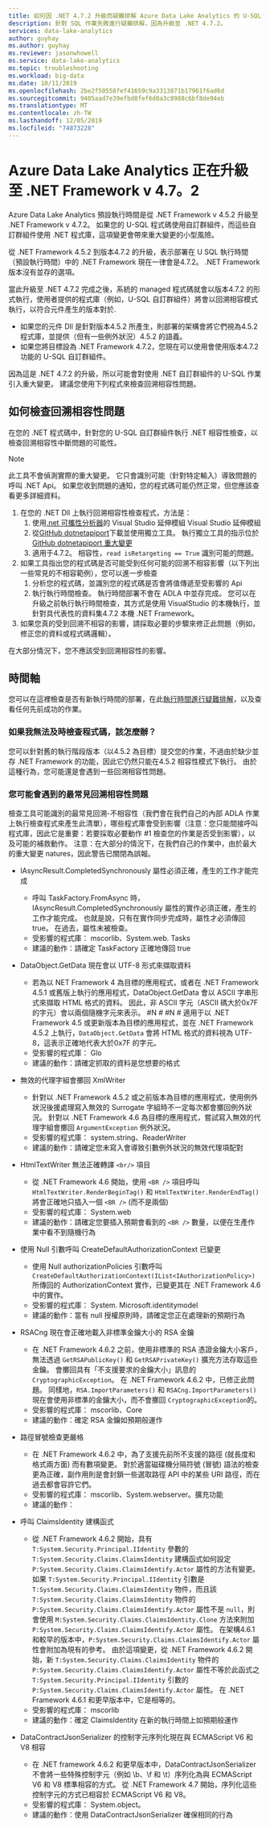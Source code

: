 ```yaml
---
title: 如何因 .NET 4.7.2 升級而疑難排解 Azure Data Lake Analytics 的 U-SQL 作業失敗
description: 針對 SQL 作業失敗進行疑難排解，因為升級至 .NET 4.7.2。
services: data-lake-analytics
author: guyhay
ms.author: guyhay
ms.reviewer: jasonwhowell
ms.service: data-lake-analytics
ms.topic: troubleshooting
ms.workload: big-data
ms.date: 10/11/2019
ms.openlocfilehash: 2be2f50558fef41659c9a3313871b17961f6ad6d
ms.sourcegitcommit: 9405aad7e39efbd8fef6d0a3c8988c6bf8de94eb
ms.translationtype: MT
ms.contentlocale: zh-TW
ms.lasthandoff: 12/05/2019
ms.locfileid: "74873228"
---
```

# <a name="azure-data-lake-analytics-is-upgrading-to-the-net-framework-v472"></a>Azure Data Lake Analytics 正在升級至 .NET Framework v 4.7。2

Azure Data Lake Analytics 預設執行時間是從 .NET Framework v 4.5.2 升級至 .NET Framework v 4.7.2。 如果您的 U-SQL 程式碼使用自訂群組件，而這些自訂群組件使用 .NET 程式庫，這項變更會帶來重大變更的小型風險。

從 .NET Framework 4.5.2 到版本4.7.2 的升級，表示部署在 U SQL 執行時間（預設執行時間）中的 .NET Framework 現在一律會是4.7.2。 .NET Framework 版本沒有並存的選項。

當此升級至 .NET 4.7.2 完成之後，系統的 managed 程式碼就會以版本4.7.2 的形式執行，使用者提供的程式庫（例如，U-SQL 自訂群組件）將會以回溯相容模式執行，以符合元件產生的版本對於.

- 如果您的元件 Dll 是針對版本4.5.2 所產生，則部署的架構會將它們視為4.5.2 程式庫，並提供（但有一些例外狀況）4.5.2 的語義。
- 如果您將目標設為 .NET Framework 4.7.2，您現在可以使用會使用版本4.7.2 功能的 U-SQL 自訂群組件。

因為這是 .NET 4.7.2 的升級，所以可能會對使用 .NET 自訂群組件的 U-SQL 作業引入重大變更。 建議您使用下列程式來檢查回溯相容性問題。

## <a name="how-to-check-for-backwards-compatibility-issues"></a>如何檢查回溯相容性問題

在您的 .NET 程式碼中，針對您的 U-SQL 自訂群組件執行 .NET 相容性檢查，以檢查回溯相容性中斷問題的可能性。

> [!Note]
> 此工具不會偵測實際的重大變更。 它只會識別可能（針對特定輸入）導致問題的呼叫 .NET Api。 如果您收到問題的通知，您的程式碼可能仍然正常，但您應該查看更多詳細資料。

1. 在您的 .NET Dll 上執行回溯相容性檢查程式，方法是：
   1. 使用[.net 可攜性分析器](https://marketplace.visualstudio.com/items?itemName=ConnieYau.NETPortabilityAnalyzer)的 Visual Studio 延伸模組 Visual Studio 延伸模組
   1. 從[GitHub dotnetapiport](https://github.com/microsoft/dotnet-apiport)下載並使用獨立工具。 執行獨立工具的指示位於[GitHub dotnetapiport 重大變更](https://github.com/microsoft/dotnet-apiport/blob/dev/docs/HowTo/BreakingChanges.md)
   1. 適用于4.7.2。 相容性，`read isRetargeting == True` 識別可能的問題。
2. 如果工具指出您的程式碼是否可能受到任何可能的回溯不相容影響（以下列出一些常見的不相容範例），您可以進一步檢查
   1. 分析您的程式碼，並識別您的程式碼是否會將值傳遞至受影響的 Api
   1. 執行執行時間檢查。 執行時間部署不會在 ADLA 中並存完成。 您可以在升級之前執行執行時間檢查，其方式是使用 VisualStudio 的本機執行，並針對具代表性的資料集4.7.2 本機 .NET Framework。
3. 如果您真的受到回溯不相容的影響，請採取必要的步驟來修正此問題（例如，修正您的資料或程式碼邏輯）。

在大部分情況下，您不應該受到回溯相容性的影響。

## <a name="timeline"></a>時間軸

您可以在這裡檢查是否有新執行時間的部署，在此[執行時間進行疑難排解](runtime-troubleshoot.md)，以及查看任何先前成功的作業。

### <a name="what-if-i-cant-get-my-code-reviewed-in-time"></a>如果我無法及時檢查程式碼，該怎麼辦？

您可以針對舊的執行階段版本（以4.5.2 為目標）提交您的作業，不過由於缺少並存 .NET Framework 的功能，因此它仍然只能在4.5.2 相容性模式下執行。 由於這種行為，您可能還是會遇到一些回溯相容性問題。

### <a name="what-are-the-most-common-backwards-compatibility-issues-you-may-encounter"></a>您可能會遇到的最常見回溯相容性問題

檢查工具可能識別的最常見回溯-不相容性（我們會在我們自己的內部 ADLA 作業上執行檢查程式來產生此清單），哪些程式庫會受到影響（注意：您只能間接呼叫程式庫，因此它是重要：若要採取必要動作 #1 檢查您的作業是否受到影響），以及可能的補救動作。 注意：在大部分的情況下，在我們自己的作業中，由於最大的重大變更 natures，因此警告已關閉為誤報。

- IAsyncResult.CompletedSynchronously 屬性必須正確，產生的工作才能完成
  - 呼叫 TaskFactory.FromAsync 時，IAsyncResult.CompletedSynchronously 屬性的實作必須正確，產生的工作才能完成。 也就是說，只有在實作同步完成時，屬性才必須傳回 true。 在過去，屬性未被檢查。
  - 受影響的程式庫： mscorlib、System.web. Tasks
  - 建議的動作：請確定 TaskFactory 正確地傳回 true

- DataObject.GetData 現在會以 UTF-8 形式來擷取資料
  - 若為以 NET Framework 4 為目標的應用程式，或者在 .NET Framework 4.5.1 或舊版上執行的應用程式，DataObject.GetData 會以 ASCII 字串形式來擷取 HTML 格式的資料。 因此，非 ASCII 字元（ASCII 碼大於0x7F 的字元）會以兩個隨機字元來表示。 #N # #N # 適用于以 .NET Framework 4.5 或更新版本為目標的應用程式，並在 .NET Framework 4.5.2 上執行，`DataObject.GetData` 會將 HTML 格式的資料視為 UTF-8，這表示正確地代表大於0x7F 的字元。
  - 受影響的程式庫： Glo
  - 建議的動作：請確定抓取的資料是您想要的格式

- 無效的代理字組會擲回 XmlWriter
  - 針對以 .NET Framework 4.5.2 或之前版本為目標的應用程式，使用例外狀況後援處理寫入無效的 Surrogate 字組時不一定每次都會擲回例外狀況。 針對以 .NET Framework 4.6 為目標的應用程式，嘗試寫入無效的代理字組會擲回 `ArgumentException` 例外狀況。
  - 受影響的程式庫： system.string、ReaderWriter
  - 建議的動作：請確定您未寫入會導致引數例外狀況的無效代理項配對

- HtmlTextWriter 無法正確轉譯 `<br/>` 項目
  - 從 .NET Framework 4.6 開始，使用 `<BR />` 項目呼叫 `HtmlTextWriter.RenderBeginTag()` 和 `HtmlTextWriter.RenderEndTag()` 將會正確地只插入一個 `<BR />` (而不是兩個)
  - 受影響的程式庫： System.web
  - 建議的動作：請確定您要插入預期會看到的 `<BR />` 數量，以便在生產作業中看不到隨機行為

- 使用 Null 引數呼叫 CreateDefaultAuthorizationContext 已變更
  - 使用 Null authorizationPolicies 引數呼叫 `CreateDefaultAuthorizationContext(IList<IAuthorizationPolicy>)` 所傳回的 AuthorizationContext 實作，已變更其在 .NET Framework 4.6 中的實作。
  - 受影響的程式庫： System. Microsoft.identitymodel
  - 建議的動作：當有 null 授權原則時，請確定您正在處理新的預期行為
  
- RSACng 現在會正確地載入非標準金鑰大小的 RSA 金鑰
  - 在 .NET Framework 4.6.2 之前，使用非標準的 RSA 憑證金鑰大小客戶，無法透過 `GetRSAPublicKey()` 和 `GetRSAPrivateKey()` 擴充方法存取這些金鑰。 會擲回具有「不支援要求的金鑰大小」訊息的 `CryptographicException`。 在 .NET Framework 4.6.2 中，已修正此問題。 同樣地，`RSA.ImportParameters()` 和 `RSACng.ImportParameters()` 現在會使用非標準的金鑰大小，而不會擲回 `CryptographicException`的。
  - 受影響的程式庫： mscorlib、Core
  - 建議的動作：確定 RSA 金鑰如預期般運作

- 路徑冒號檢查更嚴格
  - 在 .NET Framework 4.6.2 中，為了支援先前所不支援的路徑 (就長度和格式兩方面) 而有數項變更。 對於適當磁碟機分隔符號 (冒號) 語法的檢查更為正確，副作用則是會封鎖一些選取路徑 API 中的某些 URI 路徑，而在過去都會容許它們。
  - 受影響的程式庫： mscorlib、System.webserver。擴充功能
  - 建議的動作：

- 呼叫 ClaimsIdentity 建構函式
  - 從 .NET Framework 4.6.2 開始，具有 `T:System.Security.Principal.IIdentity` 參數的 `T:System.Security.Claims.ClaimsIdentity` 建構函式如何設定 `P:System.Security.Claims.ClaimsIdentify.Actor` 屬性的方法有變更。 如果 `T:System.Security.Principal.IIdentity` 引數是 `T:System.Security.Claims.ClaimsIdentity` 物件，而且該 `T:System.Security.Claims.ClaimsIdentity` 物件的 `P:System.Security.Claims.ClaimsIdentify.Actor` 屬性不是 `null`，則會使用 `M:System.Security.Claims.ClaimsIdentity.Clone` 方法來附加 `P:System.Security.Claims.ClaimsIdentify.Actor` 屬性。 在架構4.6.1 和較早的版本中，`P:System.Security.Claims.ClaimsIdentify.Actor` 屬性會附加為現有的參考。 由於這項變更，從 .NET Framework 4.6.2 開始，新 `T:System.Security.Claims.ClaimsIdentity` 物件的 `P:System.Security.Claims.ClaimsIdentify.Actor` 屬性不等於此函式之 `T:System.Security.Principal.IIdentity` 引數的 `P:System.Security.Claims.ClaimsIdentify.Actor` 屬性。 在 .NET Framework 4.6.1 和更早版本中，它是相等的。
  - 受影響的程式庫： mscorlib
  - 建議的動作：確定 ClaimsIdentity 在新的執行時間上如預期般運作

- DataContractJsonSerializer 的控制字元序列化現在與 ECMAScript V6 和 V8 相容
  - 在 .NET framework 4.6.2 和更早版本中，DataContractJsonSerializer 不會將一些特殊控制字元（例如 \b、\f 和 \t）序列化為與 ECMAScript V6 和 V8 標準相容的方式。 從 .NET Framework 4.7 開始，序列化這些控制字元的方式已相容於 ECMAScript V6 和 V8。
  - 受影響的程式庫： System.object。
  - 建議的動作：使用 DataContractJsonSerializer 確保相同的行為
